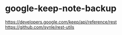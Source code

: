 # google-keep-note-backup


https://developers.google.com/keep/api/reference/rest
https://github.com/synle/rest-utils
